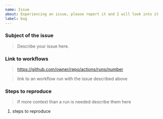 ```yaml
---
name: Issue
about: Experiencing an issue, please report it and I will look into it
label: bug
---
```


### Subject of the issue

> Describe your issue here.

### Link to workflows 

> https://github.com/owner/repo/actions/runs/number

> link to an workflow run with the issue described above


### Steps to reproduce

> If more context than a run is needed describe them here

1. steps to reproduce
